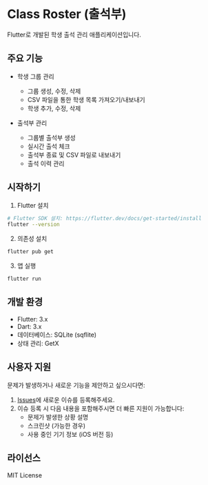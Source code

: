 # Class Roster (출석부)

Flutter로 개발된 학생 출석 관리 애플리케이션입니다.

## 주요 기능

- 학생 그룹 관리

  - 그룹 생성, 수정, 삭제
  - CSV 파일을 통한 학생 목록 가져오기/내보내기
  - 학생 추가, 수정, 삭제

- 출석부 관리
  - 그룹별 출석부 생성
  - 실시간 출석 체크
  - 출석부 종료 및 CSV 파일로 내보내기
  - 출석 이력 관리

## 시작하기

1. Flutter 설치

```bash
# Flutter SDK 설치: https://flutter.dev/docs/get-started/install
flutter --version
```

2. 의존성 설치

```bash
flutter pub get
```

3. 앱 실행

```bash
flutter run
```

## 개발 환경

- Flutter: 3.x
- Dart: 3.x
- 데이터베이스: SQLite (sqflite)
- 상태 관리: GetX

## 사용자 지원

문제가 발생하거나 새로운 기능을 제안하고 싶으시다면:

1. [Issues](https://github.com/aproxacs/class_roster/issues)에 새로운 이슈를 등록해주세요.
2. 이슈 등록 시 다음 내용을 포함해주시면 더 빠른 지원이 가능합니다:
   - 문제가 발생한 상황 설명
   - 스크린샷 (가능한 경우)
   - 사용 중인 기기 정보 (iOS 버전 등)

## 라이선스

MIT License
